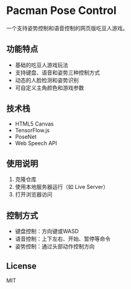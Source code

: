 # Pacman Pose Control

一个支持姿势控制和语音控制的网页版吃豆人游戏。

## 功能特点

- 基础的吃豆人游戏玩法
- 支持键盘、语音和姿势三种控制方式
- 动态的人脸检测和姿势识别
- 可自定义主角颜色和游戏参数

## 技术栈

- HTML5 Canvas
- TensorFlow.js
- PoseNet
- Web Speech API

## 使用说明

1. 克隆仓库
2. 使用本地服务器运行（如 Live Server）
3. 打开浏览器访问

## 控制方式

- 键盘控制：方向键或WASD
- 语音控制：上下左右、开始、暂停等命令
- 姿势控制：通过头部动作控制方向

## License

MIT
